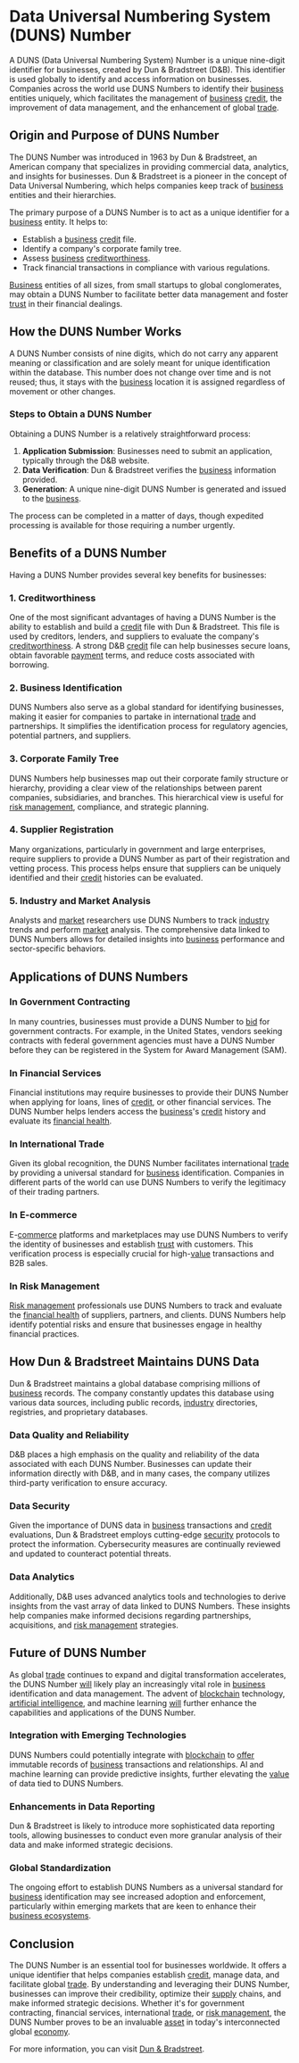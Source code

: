 # Data Universal Numbering System (DUNS) Number

A DUNS (Data Universal Numbering System) Number is a unique nine-digit identifier for businesses, created by Dun & Bradstreet (D&B). This identifier is used globally to identify and access information on businesses. Companies across the world use DUNS Numbers to identify their [business](../b/business.md) entities uniquely, which facilitates the management of [business](../b/business.md) [credit](../c/credit.md), the improvement of data management, and the enhancement of global [trade](../t/trade.md).

## Origin and Purpose of DUNS Number

The DUNS Number was introduced in 1963 by Dun & Bradstreet, an American company that specializes in providing commercial data, analytics, and insights for businesses. Dun & Bradstreet is a pioneer in the concept of Data Universal Numbering, which helps companies keep track of [business](../b/business.md) entities and their hierarchies.

The primary purpose of a DUNS Number is to act as a unique identifier for a [business](../b/business.md) entity. It helps to:

- Establish a [business](../b/business.md) [credit](../c/credit.md) file.
- Identify a company's corporate family tree.
- Assess [business](../b/business.md) [creditworthiness](../c/creditworthiness.md).
- Track financial transactions in compliance with various regulations.

[Business](../b/business.md) entities of all sizes, from small startups to global conglomerates, may obtain a DUNS Number to facilitate better data management and foster [trust](../t/trust.md) in their financial dealings.

## How the DUNS Number Works

A DUNS Number consists of nine digits, which do not carry any apparent meaning or classification and are solely meant for unique identification within the database. This number does not change over time and is not reused; thus, it stays with the [business](../b/business.md) location it is assigned regardless of movement or other changes.

### Steps to Obtain a DUNS Number

Obtaining a DUNS Number is a relatively straightforward process:

1. **Application Submission**: Businesses need to submit an application, typically through the D&B website.
2. **Data Verification**: Dun & Bradstreet verifies the [business](../b/business.md) information provided.
3. **Generation**: A unique nine-digit DUNS Number is generated and issued to the [business](../b/business.md).

The process can be completed in a matter of days, though expedited processing is available for those requiring a number urgently.

## Benefits of a DUNS Number

Having a DUNS Number provides several key benefits for businesses:

### 1. Creditworthiness

One of the most significant advantages of having a DUNS Number is the ability to establish and build a [credit](../c/credit.md) file with Dun & Bradstreet. This file is used by creditors, lenders, and suppliers to evaluate the company's [creditworthiness](../c/creditworthiness.md). A strong D&B [credit](../c/credit.md) file can help businesses secure loans, obtain favorable [payment](../p/payment.md) terms, and reduce costs associated with borrowing.

### 2. Business Identification

DUNS Numbers also serve as a global standard for identifying businesses, making it easier for companies to partake in international [trade](../t/trade.md) and partnerships. It simplifies the identification process for regulatory agencies, potential partners, and suppliers.

### 3. Corporate Family Tree

DUNS Numbers help businesses map out their corporate family structure or hierarchy, providing a clear view of the relationships between parent companies, subsidiaries, and branches. This hierarchical view is useful for [risk management](../r/risk_management.md), compliance, and strategic planning.

### 4. Supplier Registration

Many organizations, particularly in government and large enterprises, require suppliers to provide a DUNS Number as part of their registration and vetting process. This process helps ensure that suppliers can be uniquely identified and their [credit](../c/credit.md) histories can be evaluated.

### 5. Industry and Market Analysis

Analysts and [market](../m/market.md) researchers use DUNS Numbers to track [industry](../i/industry.md) trends and perform [market](../m/market.md) analysis. The comprehensive data linked to DUNS Numbers allows for detailed insights into [business](../b/business.md) performance and sector-specific behaviors.

## Applications of DUNS Numbers

### In Government Contracting

In many countries, businesses must provide a DUNS Number to [bid](../b/bid.md) for government contracts. For example, in the United States, vendors seeking contracts with federal government agencies must have a DUNS Number before they can be registered in the System for Award Management (SAM).

### In Financial Services

Financial institutions may require businesses to provide their DUNS Number when applying for loans, lines of [credit](../c/credit.md), or other financial services. The DUNS Number helps lenders access the [business](../b/business.md)'s [credit](../c/credit.md) history and evaluate its [financial health](../f/financial_health.md).

### In International Trade

Given its global recognition, the DUNS Number facilitates international [trade](../t/trade.md) by providing a universal standard for [business](../b/business.md) identification. Companies in different parts of the world can use DUNS Numbers to verify the legitimacy of their trading partners.

### In E-commerce

E-[commerce](../c/commerce.md) platforms and marketplaces may use DUNS Numbers to verify the identity of businesses and establish [trust](../t/trust.md) with customers. This verification process is especially crucial for high-[value](../v/value.md) transactions and B2B sales.

### In Risk Management

[Risk management](../r/risk_management.md) professionals use DUNS Numbers to track and evaluate the [financial health](../f/financial_health.md) of suppliers, partners, and clients. DUNS Numbers help identify potential risks and ensure that businesses engage in healthy financial practices.

## How Dun & Bradstreet Maintains DUNS Data

Dun & Bradstreet maintains a global database comprising millions of [business](../b/business.md) records. The company constantly updates this database using various data sources, including public records, [industry](../i/industry.md) directories, registries, and proprietary databases.

### Data Quality and Reliability

D&B places a high emphasis on the quality and reliability of the data associated with each DUNS Number. Businesses can update their information directly with D&B, and in many cases, the company utilizes third-party verification to ensure accuracy.

### Data Security

Given the importance of DUNS data in [business](../b/business.md) transactions and [credit](../c/credit.md) evaluations, Dun & Bradstreet employs cutting-edge [security](../s/security.md) protocols to protect the information. Cybersecurity measures are continually reviewed and updated to counteract potential threats.

### Data Analytics

Additionally, D&B uses advanced analytics tools and technologies to derive insights from the vast array of data linked to DUNS Numbers. These insights help companies make informed decisions regarding partnerships, acquisitions, and [risk management](../r/risk_management.md) strategies.

## Future of DUNS Number

As global [trade](../t/trade.md) continues to expand and digital transformation accelerates, the DUNS Number [will](../w/will.md) likely play an increasingly vital role in [business](../b/business.md) identification and data management. The advent of [blockchain](../b/blockchain_in_trading.md) technology, [artificial intelligence](../a/artificial_intelligence_in_trading.md), and machine learning [will](../w/will.md) further enhance the capabilities and applications of the DUNS Number.

### Integration with Emerging Technologies

DUNS Numbers could potentially integrate with [blockchain](../b/blockchain_in_trading.md) to [offer](../o/offer.md) immutable records of [business](../b/business.md) transactions and relationships. AI and machine learning can provide predictive insights, further elevating the [value](../v/value.md) of data tied to DUNS Numbers.

### Enhancements in Data Reporting

Dun & Bradstreet is likely to introduce more sophisticated data reporting tools, allowing businesses to conduct even more granular analysis of their data and make informed strategic decisions.

### Global Standardization

The ongoing effort to establish DUNS Numbers as a universal standard for [business](../b/business.md) identification may see increased adoption and enforcement, particularly within emerging markets that are keen to enhance their [business ecosystems](../b/business_ecosystems.md).

## Conclusion

The DUNS Number is an essential tool for businesses worldwide. It offers a unique identifier that helps companies establish [credit](../c/credit.md), manage data, and facilitate global [trade](../t/trade.md). By understanding and leveraging their DUNS Number, businesses can improve their credibility, optimize their [supply](../s/supply.md) chains, and make informed strategic decisions. Whether it's for government contracting, financial services, international [trade](../t/trade.md), or [risk management](../r/risk_management.md), the DUNS Number proves to be an invaluable [asset](../a/asset.md) in today's interconnected global [economy](../e/economy.md).

For more information, you can visit [Dun & Bradstreet](https://www.dnb.com/).
